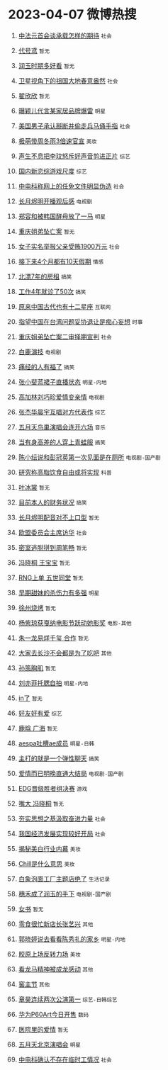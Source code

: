 # 2023-04-07 微博热搜 
1. [中法元首会谈承载怎样的期待](https://m.weibo.cn/search?containerid=100103type%3D1%26t%3D10%26q%3D%23%E4%B8%AD%E6%B3%95%E5%85%83%E9%A6%96%E4%BC%9A%E8%B0%88%E6%89%BF%E8%BD%BD%E6%80%8E%E6%A0%B7%E7%9A%84%E6%9C%9F%E5%BE%85%23&stream_entry_id=51&isnewpage=1&extparam=seat%3D1%26dgr%3D0%26stream_entry_id%3D51%26c_type%3D51%26filter_type%3Drealtimehot%26pos%3D0%26cate%3D10103%26display_time%3D1680819679%26pre_seqid%3D168081967958302766596&luicode=10000011&lfid=106003type%3D25%26t%3D3%26disable_hot%3D1%26filter_type%3Drealtimehot) `社会` 

2. [代号鸢](https://m.weibo.cn/search?containerid=100103type%3D1%26t%3D10%26q%3D%E4%BB%A3%E5%8F%B7%E9%B8%A2&stream_entry_id=31&isnewpage=1&extparam=seat%3D1%26dgr%3D0%26realpos%3D1%26pos%3D0%26band_rank%3D1%26stream_entry_id%3D31%26q%3D%25E4%25BB%25A3%25E5%258F%25B7%25E9%25B8%25A2%26lcate%3D5001%26flag%3D16%26filter_type%3Drealtimehot%26c_type%3D31%26cate%3D5001%26display_time%3D1680819679%26pre_seqid%3D168081967958302766596&luicode=10000011&lfid=106003type%3D25%26t%3D3%26disable_hot%3D1%26filter_type%3Drealtimehot) `暂无` 

3. [润玉时期多好看](https://m.weibo.cn/search?containerid=100103type%3D1%26t%3D10%26q%3D%E6%B6%A6%E7%8E%89%E6%97%B6%E6%9C%9F%E5%A4%9A%E5%A5%BD%E7%9C%8B&stream_entry_id=31&isnewpage=1&extparam=seat%3D1%26dgr%3D0%26realpos%3D2%26pos%3D1%26band_rank%3D2%26stream_entry_id%3D31%26q%3D%25E6%25B6%25A6%25E7%258E%2589%25E6%2597%25B6%25E6%259C%259F%25E5%25A4%259A%25E5%25A5%25BD%25E7%259C%258B%26lcate%3D5001%26flag%3D0%26filter_type%3Drealtimehot%26c_type%3D31%26cate%3D5001%26display_time%3D1680819679%26pre_seqid%3D168081967958302766596&luicode=10000011&lfid=106003type%3D25%26t%3D3%26disable_hot%3D1%26filter_type%3Drealtimehot) `暂无` 

4. [卫星视角下的祖国大地春意盎然](https://m.weibo.cn/search?containerid=100103type%3D1%26t%3D10%26q%3D%23%E5%8D%AB%E6%98%9F%E8%A7%86%E8%A7%92%E4%B8%8B%E7%9A%84%E7%A5%96%E5%9B%BD%E5%A4%A7%E5%9C%B0%E6%98%A5%E6%84%8F%E7%9B%8E%E7%84%B6%23&stream_entry_id=31&isnewpage=1&extparam=seat%3D1%26dgr%3D0%26realpos%3D3%26pos%3D2%26band_rank%3D3%26stream_entry_id%3D31%26q%3D%2523%25E5%258D%25AB%25E6%2598%259F%25E8%25A7%2586%25E8%25A7%2592%25E4%25B8%258B%25E7%259A%2584%25E7%25A5%2596%25E5%259B%25BD%25E5%25A4%25A7%25E5%259C%25B0%25E6%2598%25A5%25E6%2584%258F%25E7%259B%258E%25E7%2584%25B6%2523%26lcate%3D5001%26flag%3D0%26filter_type%3Drealtimehot%26c_type%3D31%26cate%3D5001%26display_time%3D1680819679%26pre_seqid%3D168081967958302766596&luicode=10000011&lfid=106003type%3D25%26t%3D3%26disable_hot%3D1%26filter_type%3Drealtimehot) `社会` 

5. [翟欣欣](https://m.weibo.cn/search?containerid=100103type%3D1%26t%3D10%26q%3D%E7%BF%9F%E6%AC%A3%E6%AC%A3&stream_entry_id=31&isnewpage=1&extparam=seat%3D1%26dgr%3D0%26realpos%3D4%26pos%3D3%26band_rank%3D4%26stream_entry_id%3D31%26q%3D%25E7%25BF%259F%25E6%25AC%25A3%25E6%25AC%25A3%26lcate%3D5001%26flag%3D1%26filter_type%3Drealtimehot%26c_type%3D31%26cate%3D5001%26display_time%3D1680819679%26pre_seqid%3D168081967958302766596&luicode=10000011&lfid=106003type%3D25%26t%3D3%26disable_hot%3D1%26filter_type%3Drealtimehot) `暂无` 

6. [曝颖儿代言某家居品牌爆雷](https://m.weibo.cn/search?containerid=100103type%3D1%26t%3D10%26q%3D%23%E6%9B%9D%E9%A2%96%E5%84%BF%E4%BB%A3%E8%A8%80%E6%9F%90%E5%AE%B6%E5%B1%85%E5%93%81%E7%89%8C%E7%88%86%E9%9B%B7%23&stream_entry_id=31&isnewpage=1&extparam=seat%3D1%26dgr%3D0%26realpos%3D5%26pos%3D4%26band_rank%3D5%26stream_entry_id%3D31%26q%3D%2523%25E6%259B%259D%25E9%25A2%2596%25E5%2584%25BF%25E4%25BB%25A3%25E8%25A8%2580%25E6%259F%2590%25E5%25AE%25B6%25E5%25B1%2585%25E5%2593%2581%25E7%2589%258C%25E7%2588%2586%25E9%259B%25B7%2523%26lcate%3D5001%26flag%3D0%26filter_type%3Drealtimehot%26c_type%3D31%26cate%3D5001%26display_time%3D1680819679%26pre_seqid%3D168081967958302766596&luicode=10000011&lfid=106003type%3D25%26t%3D3%26disable_hot%3D1%26filter_type%3Drealtimehot) `明星` 

7. [美国男子承认掰断并偷走兵马俑手指](https://m.weibo.cn/search?containerid=100103type%3D1%26t%3D10%26q%3D%23%E7%BE%8E%E5%9B%BD%E7%94%B7%E5%AD%90%E6%89%BF%E8%AE%A4%E6%8E%B0%E6%96%AD%E5%B9%B6%E5%81%B7%E8%B5%B0%E5%85%B5%E9%A9%AC%E4%BF%91%E6%89%8B%E6%8C%87%23&stream_entry_id=31&isnewpage=1&extparam=seat%3D1%26dgr%3D0%26realpos%3D6%26pos%3D5%26band_rank%3D6%26stream_entry_id%3D31%26q%3D%2523%25E7%25BE%258E%25E5%259B%25BD%25E7%2594%25B7%25E5%25AD%2590%25E6%2589%25BF%25E8%25AE%25A4%25E6%258E%25B0%25E6%2596%25AD%25E5%25B9%25B6%25E5%2581%25B7%25E8%25B5%25B0%25E5%2585%25B5%25E9%25A9%25AC%25E4%25BF%2591%25E6%2589%258B%25E6%258C%2587%2523%26lcate%3D5001%26flag%3D2%26filter_type%3Drealtimehot%26c_type%3D31%26cate%3D5001%26display_time%3D1680819679%26pre_seqid%3D168081967958302766596&luicode=10000011&lfid=106003type%3D25%26t%3D3%26disable_hot%3D1%26filter_type%3Drealtimehot) `社会` 

8. [极萌带周冬雨3倍速官宣](https://m.weibo.cn/search?containerid=100103type%3D1%26t%3D10%26q%3D%23%E6%9E%81%E8%90%8C%E5%B8%A6%E5%91%A8%E5%86%AC%E9%9B%A83%E5%80%8D%E9%80%9F%E5%AE%98%E5%AE%A3%23&stream_entry_id=31&isnewpage=1&extparam=seat%3D1%26dgr%3D0%26adid%3D185632%26pos%3D6%26band_rank%3D7%26topic_ad%3D1%26stream_entry_id%3D31%26q%3D%2523%25E6%259E%2581%25E8%2590%258C%25E5%25B8%25A6%25E5%2591%25A8%25E5%2586%25AC%25E9%259B%25A83%25E5%2580%258D%25E9%2580%259F%25E5%25AE%2598%25E5%25AE%25A3%2523%26lcate%3D5001%26filter_type%3Drealtimehot%26c_type%3D31%26cate%3D5001%26display_time%3D1680819679%26pre_seqid%3D168081967958302766596&luicode=10000011&lfid=106003type%3D25%26t%3D3%26disable_hot%3D1%26filter_type%3Drealtimehot) `美妆` 

9. [声生不息把李玟怒斥好声音剪进正片](https://m.weibo.cn/search?containerid=100103type%3D1%26t%3D10%26q%3D%23%E5%A3%B0%E7%94%9F%E4%B8%8D%E6%81%AF%E6%8A%8A%E6%9D%8E%E7%8E%9F%E6%80%92%E6%96%A5%E5%A5%BD%E5%A3%B0%E9%9F%B3%E5%89%AA%E8%BF%9B%E6%AD%A3%E7%89%87%23&stream_entry_id=31&isnewpage=1&extparam=seat%3D1%26dgr%3D0%26realpos%3D7%26pos%3D7%26band_rank%3D7%26stream_entry_id%3D31%26q%3D%2523%25E5%25A3%25B0%25E7%2594%259F%25E4%25B8%258D%25E6%2581%25AF%25E6%258A%258A%25E6%259D%258E%25E7%258E%259F%25E6%2580%2592%25E6%2596%25A5%25E5%25A5%25BD%25E5%25A3%25B0%25E9%259F%25B3%25E5%2589%25AA%25E8%25BF%259B%25E6%25AD%25A3%25E7%2589%2587%2523%26lcate%3D5001%26flag%3D0%26filter_type%3Drealtimehot%26c_type%3D31%26cate%3D5001%26display_time%3D1680819679%26pre_seqid%3D168081967958302766596&luicode=10000011&lfid=106003type%3D25%26t%3D3%26disable_hot%3D1%26filter_type%3Drealtimehot) `综艺` 

10. [国内新恋综游戏尺度](https://m.weibo.cn/search?containerid=100103type%3D1%26t%3D10%26q%3D%23%E5%9B%BD%E5%86%85%E6%96%B0%E6%81%8B%E7%BB%BC%E6%B8%B8%E6%88%8F%E5%B0%BA%E5%BA%A6%23&stream_entry_id=31&isnewpage=1&extparam=seat%3D1%26dgr%3D0%26realpos%3D8%26pos%3D8%26band_rank%3D8%26stream_entry_id%3D31%26q%3D%2523%25E5%259B%25BD%25E5%2586%2585%25E6%2596%25B0%25E6%2581%258B%25E7%25BB%25BC%25E6%25B8%25B8%25E6%2588%258F%25E5%25B0%25BA%25E5%25BA%25A6%2523%26lcate%3D5001%26flag%3D0%26filter_type%3Drealtimehot%26c_type%3D31%26cate%3D5001%26display_time%3D1680819679%26pre_seqid%3D168081967958302766596&luicode=10000011&lfid=106003type%3D25%26t%3D3%26disable_hot%3D1%26filter_type%3Drealtimehot) `综艺` 

11. [中电科称网上的任免文件明显伪造](https://m.weibo.cn/search?containerid=100103type%3D1%26t%3D10%26q%3D%23%E4%B8%AD%E7%94%B5%E7%A7%91%E7%A7%B0%E7%BD%91%E4%B8%8A%E7%9A%84%E4%BB%BB%E5%85%8D%E6%96%87%E4%BB%B6%E6%98%8E%E6%98%BE%E4%BC%AA%E9%80%A0%23&stream_entry_id=31&isnewpage=1&extparam=seat%3D1%26dgr%3D0%26realpos%3D9%26pos%3D9%26band_rank%3D9%26stream_entry_id%3D31%26q%3D%2523%25E4%25B8%25AD%25E7%2594%25B5%25E7%25A7%2591%25E7%25A7%25B0%25E7%25BD%2591%25E4%25B8%258A%25E7%259A%2584%25E4%25BB%25BB%25E5%2585%258D%25E6%2596%2587%25E4%25BB%25B6%25E6%2598%258E%25E6%2598%25BE%25E4%25BC%25AA%25E9%2580%25A0%2523%26lcate%3D5001%26flag%3D0%26filter_type%3Drealtimehot%26c_type%3D31%26cate%3D5001%26display_time%3D1680819679%26pre_seqid%3D168081967958302766596&luicode=10000011&lfid=106003type%3D25%26t%3D3%26disable_hot%3D1%26filter_type%3Drealtimehot) `社会` 

12. [长月烬明开播观后感](https://m.weibo.cn/search?containerid=100103type%3D1%26t%3D10%26q%3D%23%E9%95%BF%E6%9C%88%E7%83%AC%E6%98%8E%E5%BC%80%E6%92%AD%E8%A7%82%E5%90%8E%E6%84%9F%23&stream_entry_id=31&isnewpage=1&extparam=seat%3D1%26dgr%3D0%26realpos%3D10%26pos%3D10%26band_rank%3D10%26stream_entry_id%3D31%26q%3D%2523%25E9%2595%25BF%25E6%259C%2588%25E7%2583%25AC%25E6%2598%258E%25E5%25BC%2580%25E6%2592%25AD%25E8%25A7%2582%25E5%2590%258E%25E6%2584%259F%2523%26lcate%3D5001%26flag%3D0%26filter_type%3Drealtimehot%26c_type%3D31%26cate%3D5001%26display_time%3D1680819679%26pre_seqid%3D168081967958302766596&luicode=10000011&lfid=106003type%3D25%26t%3D3%26disable_hot%3D1%26filter_type%3Drealtimehot) `电视剧` 

13. [郑容和被韩国酵母放了一马](https://m.weibo.cn/search?containerid=100103type%3D1%26t%3D10%26q%3D%23%E9%83%91%E5%AE%B9%E5%92%8C%E8%A2%AB%E9%9F%A9%E5%9B%BD%E9%85%B5%E6%AF%8D%E6%94%BE%E4%BA%86%E4%B8%80%E9%A9%AC%23&stream_entry_id=31&isnewpage=1&extparam=seat%3D1%26dgr%3D0%26realpos%3D11%26pos%3D11%26band_rank%3D11%26stream_entry_id%3D31%26q%3D%2523%25E9%2583%2591%25E5%25AE%25B9%25E5%2592%258C%25E8%25A2%25AB%25E9%259F%25A9%25E5%259B%25BD%25E9%2585%25B5%25E6%25AF%258D%25E6%2594%25BE%25E4%25BA%2586%25E4%25B8%2580%25E9%25A9%25AC%2523%26lcate%3D5001%26flag%3D0%26filter_type%3Drealtimehot%26c_type%3D31%26cate%3D5001%26display_time%3D1680819679%26pre_seqid%3D168081967958302766596&luicode=10000011&lfid=106003type%3D25%26t%3D3%26disable_hot%3D1%26filter_type%3Drealtimehot) `明星` 

14. [重庆姐弟坠亡案](https://m.weibo.cn/search?containerid=100103type%3D1%26t%3D10%26q%3D%E9%87%8D%E5%BA%86%E5%A7%90%E5%BC%9F%E5%9D%A0%E4%BA%A1%E6%A1%88&stream_entry_id=31&isnewpage=1&extparam=seat%3D1%26dgr%3D0%26realpos%3D12%26pos%3D12%26band_rank%3D12%26stream_entry_id%3D31%26q%3D%25E9%2587%258D%25E5%25BA%2586%25E5%25A7%2590%25E5%25BC%259F%25E5%259D%25A0%25E4%25BA%25A1%25E6%25A1%2588%26lcate%3D5001%26flag%3D0%26filter_type%3Drealtimehot%26c_type%3D31%26cate%3D5001%26display_time%3D1680819679%26pre_seqid%3D168081967958302766596&luicode=10000011&lfid=106003type%3D25%26t%3D3%26disable_hot%3D1%26filter_type%3Drealtimehot) `暂无` 

15. [女子实名举报父亲受贿1900万元](https://m.weibo.cn/search?containerid=100103type%3D1%26t%3D10%26q%3D%23%E5%A5%B3%E5%AD%90%E5%AE%9E%E5%90%8D%E4%B8%BE%E6%8A%A5%E7%88%B6%E4%BA%B2%E5%8F%97%E8%B4%BF1900%E4%B8%87%E5%85%83%23&stream_entry_id=31&isnewpage=1&extparam=seat%3D1%26dgr%3D0%26realpos%3D13%26pos%3D13%26band_rank%3D13%26stream_entry_id%3D31%26q%3D%2523%25E5%25A5%25B3%25E5%25AD%2590%25E5%25AE%259E%25E5%2590%258D%25E4%25B8%25BE%25E6%258A%25A5%25E7%2588%25B6%25E4%25BA%25B2%25E5%258F%2597%25E8%25B4%25BF1900%25E4%25B8%2587%25E5%2585%2583%2523%26lcate%3D5001%26flag%3D2%26filter_type%3Drealtimehot%26c_type%3D31%26cate%3D5001%26display_time%3D1680819679%26pre_seqid%3D168081967958302766596&luicode=10000011&lfid=106003type%3D25%26t%3D3%26disable_hot%3D1%26filter_type%3Drealtimehot) `社会` 

16. [接下来4个月都有10天假期](https://m.weibo.cn/search?containerid=100103type%3D1%26t%3D10%26q%3D%23%E6%8E%A5%E4%B8%8B%E6%9D%A54%E4%B8%AA%E6%9C%88%E9%83%BD%E6%9C%8910%E5%A4%A9%E5%81%87%E6%9C%9F%23&stream_entry_id=31&isnewpage=1&extparam=seat%3D1%26dgr%3D0%26realpos%3D14%26pos%3D14%26band_rank%3D14%26stream_entry_id%3D31%26q%3D%2523%25E6%258E%25A5%25E4%25B8%258B%25E6%259D%25A54%25E4%25B8%25AA%25E6%259C%2588%25E9%2583%25BD%25E6%259C%258910%25E5%25A4%25A9%25E5%2581%2587%25E6%259C%259F%2523%26lcate%3D5001%26flag%3D0%26filter_type%3Drealtimehot%26c_type%3D31%26cate%3D5001%26display_time%3D1680819679%26pre_seqid%3D168081967958302766596&luicode=10000011&lfid=106003type%3D25%26t%3D3%26disable_hot%3D1%26filter_type%3Drealtimehot) `情感` 

17. [北漂7年的房租](https://m.weibo.cn/search?containerid=100103type%3D1%26t%3D10%26q%3D%23%E5%8C%97%E6%BC%827%E5%B9%B4%E7%9A%84%E6%88%BF%E7%A7%9F%23&stream_entry_id=31&isnewpage=1&extparam=seat%3D1%26dgr%3D0%26realpos%3D15%26pos%3D15%26band_rank%3D15%26stream_entry_id%3D31%26q%3D%2523%25E5%258C%2597%25E6%25BC%25827%25E5%25B9%25B4%25E7%259A%2584%25E6%2588%25BF%25E7%25A7%259F%2523%26lcate%3D5001%26flag%3D0%26filter_type%3Drealtimehot%26c_type%3D31%26cate%3D5001%26display_time%3D1680819679%26pre_seqid%3D168081967958302766596&luicode=10000011&lfid=106003type%3D25%26t%3D3%26disable_hot%3D1%26filter_type%3Drealtimehot) `搞笑` 

18. [工作4年就诊了50次](https://m.weibo.cn/search?containerid=100103type%3D1%26t%3D10%26q%3D%23%E5%B7%A5%E4%BD%9C4%E5%B9%B4%E5%B0%B1%E8%AF%8A%E4%BA%8650%E6%AC%A1%23&stream_entry_id=31&isnewpage=1&extparam=seat%3D1%26dgr%3D0%26realpos%3D16%26pos%3D16%26band_rank%3D16%26stream_entry_id%3D31%26q%3D%2523%25E5%25B7%25A5%25E4%25BD%259C4%25E5%25B9%25B4%25E5%25B0%25B1%25E8%25AF%258A%25E4%25BA%258650%25E6%25AC%25A1%2523%26lcate%3D5001%26flag%3D0%26filter_type%3Drealtimehot%26c_type%3D31%26cate%3D5001%26display_time%3D1680819679%26pre_seqid%3D168081967958302766596&luicode=10000011&lfid=106003type%3D25%26t%3D3%26disable_hot%3D1%26filter_type%3Drealtimehot) `搞笑` 

19. [原来中国古代也有十二星座](https://m.weibo.cn/search?containerid=100103type%3D1%26t%3D10%26q%3D%23%E5%8E%9F%E6%9D%A5%E4%B8%AD%E5%9B%BD%E5%8F%A4%E4%BB%A3%E4%B9%9F%E6%9C%89%E5%8D%81%E4%BA%8C%E6%98%9F%E5%BA%A7%23&stream_entry_id=31&isnewpage=1&extparam=seat%3D1%26dgr%3D0%26realpos%3D17%26pos%3D17%26band_rank%3D17%26stream_entry_id%3D31%26q%3D%2523%25E5%258E%259F%25E6%259D%25A5%25E4%25B8%25AD%25E5%259B%25BD%25E5%258F%25A4%25E4%25BB%25A3%25E4%25B9%259F%25E6%259C%2589%25E5%258D%2581%25E4%25BA%258C%25E6%2598%259F%25E5%25BA%25A7%2523%26lcate%3D5001%26flag%3D0%26filter_type%3Drealtimehot%26c_type%3D31%26cate%3D5001%26display_time%3D1680819679%26pre_seqid%3D168081967958302766596&luicode=10000011&lfid=106003type%3D25%26t%3D3%26disable_hot%3D1%26filter_type%3Drealtimehot) `互联网` 

20. [指望中国在台湾问题妥协退让是痴心妄想](https://m.weibo.cn/search?containerid=100103type%3D1%26t%3D10%26q%3D%23%E6%8C%87%E6%9C%9B%E4%B8%AD%E5%9B%BD%E5%9C%A8%E5%8F%B0%E6%B9%BE%E9%97%AE%E9%A2%98%E5%A6%A5%E5%8D%8F%E9%80%80%E8%AE%A9%E6%98%AF%E7%97%B4%E5%BF%83%E5%A6%84%E6%83%B3%23&stream_entry_id=31&isnewpage=1&extparam=seat%3D1%26dgr%3D0%26realpos%3D18%26pos%3D18%26band_rank%3D18%26stream_entry_id%3D31%26q%3D%2523%25E6%258C%2587%25E6%259C%259B%25E4%25B8%25AD%25E5%259B%25BD%25E5%259C%25A8%25E5%258F%25B0%25E6%25B9%25BE%25E9%2597%25AE%25E9%25A2%2598%25E5%25A6%25A5%25E5%258D%258F%25E9%2580%2580%25E8%25AE%25A9%25E6%2598%25AF%25E7%2597%25B4%25E5%25BF%2583%25E5%25A6%2584%25E6%2583%25B3%2523%26lcate%3D5001%26flag%3D0%26filter_type%3Drealtimehot%26c_type%3D31%26cate%3D5001%26display_time%3D1680819679%26pre_seqid%3D168081967958302766596&luicode=10000011&lfid=106003type%3D25%26t%3D3%26disable_hot%3D1%26filter_type%3Drealtimehot) `时事` 

21. [重庆姐弟坠亡案二审择期宣判](https://m.weibo.cn/search?containerid=100103type%3D1%26t%3D10%26q%3D%23%E9%87%8D%E5%BA%86%E5%A7%90%E5%BC%9F%E5%9D%A0%E4%BA%A1%E6%A1%88%E4%BA%8C%E5%AE%A1%E6%8B%A9%E6%9C%9F%E5%AE%A3%E5%88%A4%23&stream_entry_id=31&isnewpage=1&extparam=seat%3D1%26dgr%3D0%26realpos%3D19%26pos%3D19%26band_rank%3D19%26stream_entry_id%3D31%26q%3D%2523%25E9%2587%258D%25E5%25BA%2586%25E5%25A7%2590%25E5%25BC%259F%25E5%259D%25A0%25E4%25BA%25A1%25E6%25A1%2588%25E4%25BA%258C%25E5%25AE%25A1%25E6%258B%25A9%25E6%259C%259F%25E5%25AE%25A3%25E5%2588%25A4%2523%26lcate%3D5001%26flag%3D0%26filter_type%3Drealtimehot%26c_type%3D31%26cate%3D5001%26display_time%3D1680819679%26pre_seqid%3D168081967958302766596&luicode=10000011&lfid=106003type%3D25%26t%3D3%26disable_hot%3D1%26filter_type%3Drealtimehot) `社会` 

22. [白鹿演技](https://m.weibo.cn/search?containerid=100103type%3D1%26t%3D10%26q%3D%23%E7%99%BD%E9%B9%BF%E6%BC%94%E6%8A%80%23&stream_entry_id=31&isnewpage=1&extparam=seat%3D1%26dgr%3D0%26realpos%3D20%26pos%3D20%26band_rank%3D20%26stream_entry_id%3D31%26q%3D%2523%25E7%2599%25BD%25E9%25B9%25BF%25E6%25BC%2594%25E6%258A%2580%2523%26lcate%3D5001%26flag%3D0%26filter_type%3Drealtimehot%26c_type%3D31%26cate%3D5001%26display_time%3D1680819679%26pre_seqid%3D168081967958302766596&luicode=10000011&lfid=106003type%3D25%26t%3D3%26disable_hot%3D1%26filter_type%3Drealtimehot) `电视剧` 

23. [痛经的人有福了](https://m.weibo.cn/search?containerid=100103type%3D1%26t%3D10%26q%3D%23%E7%97%9B%E7%BB%8F%E7%9A%84%E4%BA%BA%E6%9C%89%E7%A6%8F%E4%BA%86%23&stream_entry_id=31&isnewpage=1&extparam=seat%3D1%26dgr%3D0%26realpos%3D21%26pos%3D21%26band_rank%3D21%26stream_entry_id%3D31%26q%3D%2523%25E7%2597%259B%25E7%25BB%258F%25E7%259A%2584%25E4%25BA%25BA%25E6%259C%2589%25E7%25A6%258F%25E4%25BA%2586%2523%26lcate%3D5001%26flag%3D0%26filter_type%3Drealtimehot%26c_type%3D31%26cate%3D5001%26display_time%3D1680819679%26pre_seqid%3D168081967958302766596&luicode=10000011&lfid=106003type%3D25%26t%3D3%26disable_hot%3D1%26filter_type%3Drealtimehot) `搞笑` 

24. [张小斐蓝裙子直播状态](https://m.weibo.cn/search?containerid=100103type%3D1%26t%3D10%26q%3D%23%E5%BC%A0%E5%B0%8F%E6%96%90%E8%93%9D%E8%A3%99%E5%AD%90%E7%9B%B4%E6%92%AD%E7%8A%B6%E6%80%81%23&stream_entry_id=31&isnewpage=1&extparam=seat%3D1%26dgr%3D0%26realpos%3D22%26pos%3D22%26band_rank%3D22%26stream_entry_id%3D31%26q%3D%2523%25E5%25BC%25A0%25E5%25B0%258F%25E6%2596%2590%25E8%2593%259D%25E8%25A3%2599%25E5%25AD%2590%25E7%259B%25B4%25E6%2592%25AD%25E7%258A%25B6%25E6%2580%2581%2523%26lcate%3D5001%26flag%3D0%26filter_type%3Drealtimehot%26c_type%3D31%26cate%3D5001%26display_time%3D1680819679%26pre_seqid%3D168081967958302766596&luicode=10000011&lfid=106003type%3D25%26t%3D3%26disable_hot%3D1%26filter_type%3Drealtimehot) `明星-内地` 

25. [高加林刘巧珍爱情变亲情](https://m.weibo.cn/search?containerid=100103type%3D1%26t%3D10%26q%3D%23%E9%AB%98%E5%8A%A0%E6%9E%97%E5%88%98%E5%B7%A7%E7%8F%8D%E7%88%B1%E6%83%85%E5%8F%98%E4%BA%B2%E6%83%85%23&stream_entry_id=31&isnewpage=1&extparam=seat%3D1%26dgr%3D0%26realpos%3D23%26pos%3D23%26band_rank%3D23%26stream_entry_id%3D31%26q%3D%2523%25E9%25AB%2598%25E5%258A%25A0%25E6%259E%2597%25E5%2588%2598%25E5%25B7%25A7%25E7%258F%258D%25E7%2588%25B1%25E6%2583%2585%25E5%258F%2598%25E4%25BA%25B2%25E6%2583%2585%2523%26lcate%3D5001%26flag%3D0%26filter_type%3Drealtimehot%26c_type%3D31%26cate%3D5001%26display_time%3D1680819679%26pre_seqid%3D168081967958302766596&luicode=10000011&lfid=106003type%3D25%26t%3D3%26disable_hot%3D1%26filter_type%3Drealtimehot) `电视剧` 

26. [张杰华晨宇互唱对方代表作](https://m.weibo.cn/search?containerid=100103type%3D1%26t%3D10%26q%3D%23%E5%BC%A0%E6%9D%B0%E5%8D%8E%E6%99%A8%E5%AE%87%E4%BA%92%E5%94%B1%E5%AF%B9%E6%96%B9%E4%BB%A3%E8%A1%A8%E4%BD%9C%23&stream_entry_id=31&isnewpage=1&extparam=seat%3D1%26dgr%3D0%26realpos%3D24%26pos%3D24%26band_rank%3D24%26stream_entry_id%3D31%26q%3D%2523%25E5%25BC%25A0%25E6%259D%25B0%25E5%258D%258E%25E6%2599%25A8%25E5%25AE%2587%25E4%25BA%2592%25E5%2594%25B1%25E5%25AF%25B9%25E6%2596%25B9%25E4%25BB%25A3%25E8%25A1%25A8%25E4%25BD%259C%2523%26lcate%3D5001%26flag%3D0%26filter_type%3Drealtimehot%26c_type%3D31%26cate%3D5001%26display_time%3D1680819679%26pre_seqid%3D168081967958302766596&luicode=10000011&lfid=106003type%3D25%26t%3D3%26disable_hot%3D1%26filter_type%3Drealtimehot) `综艺` 

27. [五月天鸟巢演唱会连开六场](https://m.weibo.cn/search?containerid=100103type%3D1%26t%3D10%26q%3D%23%E4%BA%94%E6%9C%88%E5%A4%A9%E9%B8%9F%E5%B7%A2%E6%BC%94%E5%94%B1%E4%BC%9A%E8%BF%9E%E5%BC%80%E5%85%AD%E5%9C%BA%23&stream_entry_id=31&isnewpage=1&extparam=seat%3D1%26dgr%3D0%26realpos%3D25%26pos%3D25%26band_rank%3D25%26stream_entry_id%3D31%26q%3D%2523%25E4%25BA%2594%25E6%259C%2588%25E5%25A4%25A9%25E9%25B8%259F%25E5%25B7%25A2%25E6%25BC%2594%25E5%2594%25B1%25E4%25BC%259A%25E8%25BF%259E%25E5%25BC%2580%25E5%2585%25AD%25E5%259C%25BA%2523%26lcate%3D5001%26flag%3D0%26filter_type%3Drealtimehot%26c_type%3D31%26cate%3D5001%26display_time%3D1680819679%26pre_seqid%3D168081967958302766596&luicode=10000011&lfid=106003type%3D25%26t%3D3%26disable_hot%3D1%26filter_type%3Drealtimehot) `音乐` 

28. [当有身高差的人穿上青蛙服](https://m.weibo.cn/search?containerid=100103type%3D1%26t%3D10%26q%3D%23%E5%BD%93%E6%9C%89%E8%BA%AB%E9%AB%98%E5%B7%AE%E7%9A%84%E4%BA%BA%E7%A9%BF%E4%B8%8A%E9%9D%92%E8%9B%99%E6%9C%8D%23&stream_entry_id=31&isnewpage=1&extparam=seat%3D1%26dgr%3D0%26realpos%3D26%26pos%3D26%26band_rank%3D26%26stream_entry_id%3D31%26q%3D%2523%25E5%25BD%2593%25E6%259C%2589%25E8%25BA%25AB%25E9%25AB%2598%25E5%25B7%25AE%25E7%259A%2584%25E4%25BA%25BA%25E7%25A9%25BF%25E4%25B8%258A%25E9%259D%2592%25E8%259B%2599%25E6%259C%258D%2523%26lcate%3D5001%26flag%3D0%26filter_type%3Drealtimehot%26c_type%3D31%26cate%3D5001%26display_time%3D1680819679%26pre_seqid%3D168081967958302766596&luicode=10000011&lfid=106003type%3D25%26t%3D3%26disable_hot%3D1%26filter_type%3Drealtimehot) `搞笑` 

29. [陈小纭说和彭冠英第一次见面是在厕所](https://m.weibo.cn/search?containerid=100103type%3D1%26t%3D10%26q%3D%23%E9%99%88%E5%B0%8F%E7%BA%AD%E8%AF%B4%E5%92%8C%E5%BD%AD%E5%86%A0%E8%8B%B1%E7%AC%AC%E4%B8%80%E6%AC%A1%E8%A7%81%E9%9D%A2%E6%98%AF%E5%9C%A8%E5%8E%95%E6%89%80%23&stream_entry_id=31&isnewpage=1&extparam=seat%3D1%26dgr%3D0%26realpos%3D27%26pos%3D27%26band_rank%3D27%26stream_entry_id%3D31%26q%3D%2523%25E9%2599%2588%25E5%25B0%258F%25E7%25BA%25AD%25E8%25AF%25B4%25E5%2592%258C%25E5%25BD%25AD%25E5%2586%25A0%25E8%258B%25B1%25E7%25AC%25AC%25E4%25B8%2580%25E6%25AC%25A1%25E8%25A7%2581%25E9%259D%25A2%25E6%2598%25AF%25E5%259C%25A8%25E5%258E%2595%25E6%2589%2580%2523%26lcate%3D5001%26flag%3D0%26filter_type%3Drealtimehot%26c_type%3D31%26cate%3D5001%26display_time%3D1680819679%26pre_seqid%3D168081967958302766596&luicode=10000011&lfid=106003type%3D25%26t%3D3%26disable_hot%3D1%26filter_type%3Drealtimehot) `电视剧-国产剧` 

30. [研究称高脂饮食自由或将实现](https://m.weibo.cn/search?containerid=100103type%3D1%26t%3D10%26q%3D%23%E7%A0%94%E7%A9%B6%E7%A7%B0%E9%AB%98%E8%84%82%E9%A5%AE%E9%A3%9F%E8%87%AA%E7%94%B1%E6%88%96%E5%B0%86%E5%AE%9E%E7%8E%B0%23&stream_entry_id=31&isnewpage=1&extparam=seat%3D1%26dgr%3D0%26realpos%3D28%26pos%3D28%26band_rank%3D28%26stream_entry_id%3D31%26q%3D%2523%25E7%25A0%2594%25E7%25A9%25B6%25E7%25A7%25B0%25E9%25AB%2598%25E8%2584%2582%25E9%25A5%25AE%25E9%25A3%259F%25E8%2587%25AA%25E7%2594%25B1%25E6%2588%2596%25E5%25B0%2586%25E5%25AE%259E%25E7%258E%25B0%2523%26lcate%3D5001%26flag%3D0%26filter_type%3Drealtimehot%26c_type%3D31%26cate%3D5001%26display_time%3D1680819679%26pre_seqid%3D168081967958302766596&luicode=10000011&lfid=106003type%3D25%26t%3D3%26disable_hot%3D1%26filter_type%3Drealtimehot) `科普` 

31. [叶冰裳](https://m.weibo.cn/search?containerid=100103type%3D1%26t%3D10%26q%3D%E5%8F%B6%E5%86%B0%E8%A3%B3&stream_entry_id=31&isnewpage=1&extparam=seat%3D1%26dgr%3D0%26realpos%3D29%26pos%3D29%26band_rank%3D29%26stream_entry_id%3D31%26q%3D%25E5%258F%25B6%25E5%2586%25B0%25E8%25A3%25B3%26lcate%3D5001%26flag%3D0%26filter_type%3Drealtimehot%26c_type%3D31%26cate%3D5001%26display_time%3D1680819679%26pre_seqid%3D168081967958302766596&luicode=10000011&lfid=106003type%3D25%26t%3D3%26disable_hot%3D1%26filter_type%3Drealtimehot) `暂无` 

32. [目前本人的财务状况](https://m.weibo.cn/search?containerid=100103type%3D1%26t%3D10%26q%3D%23%E7%9B%AE%E5%89%8D%E6%9C%AC%E4%BA%BA%E7%9A%84%E8%B4%A2%E5%8A%A1%E7%8A%B6%E5%86%B5%23&stream_entry_id=31&isnewpage=1&extparam=seat%3D1%26dgr%3D0%26realpos%3D30%26pos%3D30%26band_rank%3D30%26stream_entry_id%3D31%26q%3D%2523%25E7%259B%25AE%25E5%2589%258D%25E6%259C%25AC%25E4%25BA%25BA%25E7%259A%2584%25E8%25B4%25A2%25E5%258A%25A1%25E7%258A%25B6%25E5%2586%25B5%2523%26lcate%3D5001%26flag%3D0%26filter_type%3Drealtimehot%26c_type%3D31%26cate%3D5001%26display_time%3D1680819679%26pre_seqid%3D168081967958302766596&luicode=10000011&lfid=106003type%3D25%26t%3D3%26disable_hot%3D1%26filter_type%3Drealtimehot) `搞笑` 

33. [长月烬明配音对不上口型](https://m.weibo.cn/search?containerid=100103type%3D1%26t%3D10%26q%3D%E9%95%BF%E6%9C%88%E7%83%AC%E6%98%8E%E9%85%8D%E9%9F%B3%E5%AF%B9%E4%B8%8D%E4%B8%8A%E5%8F%A3%E5%9E%8B&stream_entry_id=31&isnewpage=1&extparam=seat%3D1%26dgr%3D0%26realpos%3D31%26pos%3D31%26band_rank%3D31%26stream_entry_id%3D31%26q%3D%25E9%2595%25BF%25E6%259C%2588%25E7%2583%25AC%25E6%2598%258E%25E9%2585%258D%25E9%259F%25B3%25E5%25AF%25B9%25E4%25B8%258D%25E4%25B8%258A%25E5%258F%25A3%25E5%259E%258B%26lcate%3D5001%26flag%3D0%26filter_type%3Drealtimehot%26c_type%3D31%26cate%3D5001%26display_time%3D1680819679%26pre_seqid%3D168081967958302766596&luicode=10000011&lfid=106003type%3D25%26t%3D3%26disable_hot%3D1%26filter_type%3Drealtimehot) `暂无` 

34. [欧盟委员会主席访华](https://m.weibo.cn/search?containerid=100103type%3D1%26t%3D10%26q%3D%23%E6%AC%A7%E7%9B%9F%E5%A7%94%E5%91%98%E4%BC%9A%E4%B8%BB%E5%B8%AD%E8%AE%BF%E5%8D%8E%23&stream_entry_id=31&isnewpage=1&extparam=seat%3D1%26dgr%3D0%26realpos%3D32%26pos%3D32%26band_rank%3D32%26stream_entry_id%3D31%26q%3D%2523%25E6%25AC%25A7%25E7%259B%259F%25E5%25A7%2594%25E5%2591%2598%25E4%25BC%259A%25E4%25B8%25BB%25E5%25B8%25AD%25E8%25AE%25BF%25E5%258D%258E%2523%26lcate%3D5001%26flag%3D0%26filter_type%3Drealtimehot%26c_type%3D31%26cate%3D5001%26display_time%3D1680819679%26pre_seqid%3D168081967958302766596&luicode=10000011&lfid=106003type%3D25%26t%3D3%26disable_hot%3D1%26filter_type%3Drealtimehot) `社会` 

35. [密室逃脱拼到周笔畅](https://m.weibo.cn/search?containerid=100103type%3D1%26t%3D10%26q%3D%E5%AF%86%E5%AE%A4%E9%80%83%E8%84%B1%E6%8B%BC%E5%88%B0%E5%91%A8%E7%AC%94%E7%95%85&stream_entry_id=31&isnewpage=1&extparam=seat%3D1%26dgr%3D0%26realpos%3D33%26pos%3D33%26band_rank%3D33%26stream_entry_id%3D31%26q%3D%25E5%25AF%2586%25E5%25AE%25A4%25E9%2580%2583%25E8%2584%25B1%25E6%258B%25BC%25E5%2588%25B0%25E5%2591%25A8%25E7%25AC%2594%25E7%2595%2585%26lcate%3D5001%26flag%3D0%26filter_type%3Drealtimehot%26c_type%3D31%26cate%3D5001%26display_time%3D1680819679%26pre_seqid%3D168081967958302766596&luicode=10000011&lfid=106003type%3D25%26t%3D3%26disable_hot%3D1%26filter_type%3Drealtimehot) `暂无` 

36. [冯晓桐 王宝宝](https://m.weibo.cn/search?containerid=100103type%3D1%26t%3D10%26q%3D%E5%86%AF%E6%99%93%E6%A1%90+%E7%8E%8B%E5%AE%9D%E5%AE%9D&stream_entry_id=31&isnewpage=1&extparam=seat%3D1%26dgr%3D0%26realpos%3D34%26pos%3D34%26band_rank%3D34%26stream_entry_id%3D31%26q%3D%25E5%2586%25AF%25E6%2599%2593%25E6%25A1%2590%2520%25E7%258E%258B%25E5%25AE%259D%25E5%25AE%259D%26lcate%3D5001%26flag%3D0%26filter_type%3Drealtimehot%26c_type%3D31%26cate%3D5001%26display_time%3D1680819679%26pre_seqid%3D168081967958302766596&luicode=10000011&lfid=106003type%3D25%26t%3D3%26disable_hot%3D1%26filter_type%3Drealtimehot) `暂无` 

37. [RNG上单 五世同堂](https://m.weibo.cn/search?containerid=100103type%3D1%26t%3D10%26q%3DRNG%E4%B8%8A%E5%8D%95+%E4%BA%94%E4%B8%96%E5%90%8C%E5%A0%82&stream_entry_id=31&isnewpage=1&extparam=seat%3D1%26dgr%3D0%26realpos%3D35%26pos%3D35%26band_rank%3D35%26stream_entry_id%3D31%26q%3DRNG%25E4%25B8%258A%25E5%258D%2595%2520%25E4%25BA%2594%25E4%25B8%2596%25E5%2590%258C%25E5%25A0%2582%26lcate%3D5001%26flag%3D0%26filter_type%3Drealtimehot%26c_type%3D31%26cate%3D5001%26display_time%3D1680819679%26pre_seqid%3D168081967958302766596&luicode=10000011&lfid=106003type%3D25%26t%3D3%26disable_hot%3D1%26filter_type%3Drealtimehot) `暂无` 

38. [早期甜妹的杀伤力有多强](https://m.weibo.cn/search?containerid=100103type%3D1%26t%3D10%26q%3D%23%E6%97%A9%E6%9C%9F%E7%94%9C%E5%A6%B9%E7%9A%84%E6%9D%80%E4%BC%A4%E5%8A%9B%E6%9C%89%E5%A4%9A%E5%BC%BA%23&stream_entry_id=31&isnewpage=1&extparam=seat%3D1%26dgr%3D0%26realpos%3D36%26pos%3D36%26band_rank%3D36%26stream_entry_id%3D31%26q%3D%2523%25E6%2597%25A9%25E6%259C%259F%25E7%2594%259C%25E5%25A6%25B9%25E7%259A%2584%25E6%259D%2580%25E4%25BC%25A4%25E5%258A%259B%25E6%259C%2589%25E5%25A4%259A%25E5%25BC%25BA%2523%26lcate%3D5001%26flag%3D0%26filter_type%3Drealtimehot%26c_type%3D31%26cate%3D5001%26display_time%3D1680819679%26pre_seqid%3D168081967958302766596&luicode=10000011&lfid=106003type%3D25%26t%3D3%26disable_hot%3D1%26filter_type%3Drealtimehot) `明星` 

39. [徐州烧烤](https://m.weibo.cn/search?containerid=100103type%3D1%26t%3D10%26q%3D%E5%BE%90%E5%B7%9E%E7%83%A7%E7%83%A4&stream_entry_id=31&isnewpage=1&extparam=seat%3D1%26dgr%3D0%26realpos%3D37%26pos%3D37%26band_rank%3D37%26stream_entry_id%3D31%26q%3D%25E5%25BE%2590%25E5%25B7%259E%25E7%2583%25A7%25E7%2583%25A4%26lcate%3D5001%26flag%3D0%26filter_type%3Drealtimehot%26c_type%3D31%26cate%3D5001%26display_time%3D1680819679%26pre_seqid%3D168081967958302766596&luicode=10000011&lfid=106003type%3D25%26t%3D3%26disable_hot%3D1%26filter_type%3Drealtimehot) `暂无` 

40. [杨紫琼获戛纳电影节跃动她影奖](https://m.weibo.cn/search?containerid=100103type%3D1%26t%3D10%26q%3D%23%E6%9D%A8%E7%B4%AB%E7%90%BC%E8%8E%B7%E6%88%9B%E7%BA%B3%E7%94%B5%E5%BD%B1%E8%8A%82%E8%B7%83%E5%8A%A8%E5%A5%B9%E5%BD%B1%E5%A5%96%23&stream_entry_id=31&isnewpage=1&extparam=seat%3D1%26dgr%3D0%26realpos%3D38%26pos%3D38%26band_rank%3D38%26stream_entry_id%3D31%26q%3D%2523%25E6%259D%25A8%25E7%25B4%25AB%25E7%2590%25BC%25E8%258E%25B7%25E6%2588%259B%25E7%25BA%25B3%25E7%2594%25B5%25E5%25BD%25B1%25E8%258A%2582%25E8%25B7%2583%25E5%258A%25A8%25E5%25A5%25B9%25E5%25BD%25B1%25E5%25A5%2596%2523%26lcate%3D5001%26flag%3D0%26filter_type%3Drealtimehot%26c_type%3D31%26cate%3D5001%26display_time%3D1680819679%26pre_seqid%3D168081967958302766596&luicode=10000011&lfid=106003type%3D25%26t%3D3%26disable_hot%3D1%26filter_type%3Drealtimehot) `电影-其他` 

41. [朱一龙易烊千玺 合作](https://m.weibo.cn/search?containerid=100103type%3D1%26t%3D10%26q%3D%E6%9C%B1%E4%B8%80%E9%BE%99%E6%98%93%E7%83%8A%E5%8D%83%E7%8E%BA+%E5%90%88%E4%BD%9C&stream_entry_id=31&isnewpage=1&extparam=seat%3D1%26dgr%3D0%26realpos%3D39%26pos%3D39%26band_rank%3D39%26stream_entry_id%3D31%26q%3D%25E6%259C%25B1%25E4%25B8%2580%25E9%25BE%2599%25E6%2598%2593%25E7%2583%258A%25E5%258D%2583%25E7%258E%25BA%2520%25E5%2590%2588%25E4%25BD%259C%26lcate%3D5001%26flag%3D0%26filter_type%3Drealtimehot%26c_type%3D31%26cate%3D5001%26display_time%3D1680819679%26pre_seqid%3D168081967958302766596&luicode=10000011&lfid=106003type%3D25%26t%3D3%26disable_hot%3D1%26filter_type%3Drealtimehot) `暂无` 

42. [大家去长沙不会都是为了吃吧](https://m.weibo.cn/search?containerid=100103type%3D1%26t%3D10%26q%3D%23%E5%A4%A7%E5%AE%B6%E5%8E%BB%E9%95%BF%E6%B2%99%E4%B8%8D%E4%BC%9A%E9%83%BD%E6%98%AF%E4%B8%BA%E4%BA%86%E5%90%83%E5%90%A7%23&stream_entry_id=31&isnewpage=1&extparam=seat%3D1%26dgr%3D0%26realpos%3D40%26pos%3D40%26band_rank%3D40%26stream_entry_id%3D31%26q%3D%2523%25E5%25A4%25A7%25E5%25AE%25B6%25E5%258E%25BB%25E9%2595%25BF%25E6%25B2%2599%25E4%25B8%258D%25E4%25BC%259A%25E9%2583%25BD%25E6%2598%25AF%25E4%25B8%25BA%25E4%25BA%2586%25E5%2590%2583%25E5%2590%25A7%2523%26lcate%3D5001%26flag%3D0%26filter_type%3Drealtimehot%26c_type%3D31%26cate%3D5001%26display_time%3D1680819679%26pre_seqid%3D168081967958302766596&luicode=10000011&lfid=106003type%3D25%26t%3D3%26disable_hot%3D1%26filter_type%3Drealtimehot) `其他` 

43. [孙策胸肌](https://m.weibo.cn/search?containerid=100103type%3D1%26t%3D10%26q%3D%E5%AD%99%E7%AD%96%E8%83%B8%E8%82%8C&stream_entry_id=31&isnewpage=1&extparam=seat%3D1%26dgr%3D0%26realpos%3D41%26pos%3D41%26band_rank%3D41%26stream_entry_id%3D31%26q%3D%25E5%25AD%2599%25E7%25AD%2596%25E8%2583%25B8%25E8%2582%258C%26lcate%3D5001%26flag%3D0%26filter_type%3Drealtimehot%26c_type%3D31%26cate%3D5001%26display_time%3D1680819679%26pre_seqid%3D168081967958302766596&luicode=10000011&lfid=106003type%3D25%26t%3D3%26disable_hot%3D1%26filter_type%3Drealtimehot) `暂无` 

44. [刘亦菲托腮自拍](https://m.weibo.cn/search?containerid=100103type%3D1%26t%3D10%26q%3D%23%E5%88%98%E4%BA%A6%E8%8F%B2%E6%89%98%E8%85%AE%E8%87%AA%E6%8B%8D%23&stream_entry_id=31&isnewpage=1&extparam=seat%3D1%26dgr%3D0%26realpos%3D42%26pos%3D42%26band_rank%3D42%26stream_entry_id%3D31%26q%3D%2523%25E5%2588%2598%25E4%25BA%25A6%25E8%258F%25B2%25E6%2589%2598%25E8%2585%25AE%25E8%2587%25AA%25E6%258B%258D%2523%26lcate%3D5001%26flag%3D0%26filter_type%3Drealtimehot%26c_type%3D31%26cate%3D5001%26display_time%3D1680819679%26pre_seqid%3D168081967958302766596&luicode=10000011&lfid=106003type%3D25%26t%3D3%26disable_hot%3D1%26filter_type%3Drealtimehot) `明星-内地` 

45. [in了](https://m.weibo.cn/search?containerid=100103type%3D1%26t%3D10%26q%3Din%E4%BA%86&stream_entry_id=31&isnewpage=1&extparam=seat%3D1%26dgr%3D0%26realpos%3D43%26pos%3D43%26band_rank%3D43%26stream_entry_id%3D31%26q%3Din%25E4%25BA%2586%26lcate%3D5001%26flag%3D0%26filter_type%3Drealtimehot%26c_type%3D31%26cate%3D5001%26display_time%3D1680819679%26pre_seqid%3D168081967958302766596&luicode=10000011&lfid=106003type%3D25%26t%3D3%26disable_hot%3D1%26filter_type%3Drealtimehot) `暂无` 

46. [好友好有爱](https://m.weibo.cn/search?containerid=100103type%3D1%26t%3D10%26q%3D%E5%A5%BD%E5%8F%8B%E5%A5%BD%E6%9C%89%E7%88%B1&stream_entry_id=31&isnewpage=1&extparam=seat%3D1%26dgr%3D0%26realpos%3D44%26pos%3D44%26band_rank%3D44%26stream_entry_id%3D31%26q%3D%25E5%25A5%25BD%25E5%258F%258B%25E5%25A5%25BD%25E6%259C%2589%25E7%2588%25B1%26lcate%3D5001%26flag%3D0%26filter_type%3Drealtimehot%26c_type%3D31%26cate%3D5001%26display_time%3D1680819679%26pre_seqid%3D168081967958302766596&luicode=10000011&lfid=106003type%3D25%26t%3D3%26disable_hot%3D1%26filter_type%3Drealtimehot) `综艺` 

47. [鹿晗 广海](https://m.weibo.cn/search?containerid=100103type%3D1%26t%3D10%26q%3D%E9%B9%BF%E6%99%97+%E5%B9%BF%E6%B5%B7&stream_entry_id=31&isnewpage=1&extparam=seat%3D1%26dgr%3D0%26realpos%3D45%26pos%3D45%26band_rank%3D45%26stream_entry_id%3D31%26q%3D%25E9%25B9%25BF%25E6%2599%2597%2520%25E5%25B9%25BF%25E6%25B5%25B7%26lcate%3D5001%26flag%3D0%26filter_type%3Drealtimehot%26c_type%3D31%26cate%3D5001%26display_time%3D1680819679%26pre_seqid%3D168081967958302766596&luicode=10000011&lfid=106003type%3D25%26t%3D3%26disable_hot%3D1%26filter_type%3Drealtimehot) `暂无` 

48. [aespa吐槽ae成员](https://m.weibo.cn/search?containerid=100103type%3D1%26t%3D10%26q%3D%23aespa%E5%90%90%E6%A7%BDae%E6%88%90%E5%91%98%23&stream_entry_id=31&isnewpage=1&extparam=seat%3D1%26dgr%3D0%26realpos%3D46%26pos%3D46%26band_rank%3D46%26stream_entry_id%3D31%26q%3D%2523aespa%25E5%2590%2590%25E6%25A7%25BDae%25E6%2588%2590%25E5%2591%2598%2523%26lcate%3D5001%26flag%3D0%26filter_type%3Drealtimehot%26c_type%3D31%26cate%3D5001%26display_time%3D1680819679%26pre_seqid%3D168081967958302766596&luicode=10000011&lfid=106003type%3D25%26t%3D3%26disable_hot%3D1%26filter_type%3Drealtimehot) `明星-日韩` 

49. [主打的就是一个弹性聊天](https://m.weibo.cn/search?containerid=100103type%3D1%26t%3D10%26q%3D%23%E4%B8%BB%E6%89%93%E7%9A%84%E5%B0%B1%E6%98%AF%E4%B8%80%E4%B8%AA%E5%BC%B9%E6%80%A7%E8%81%8A%E5%A4%A9%23&stream_entry_id=31&isnewpage=1&extparam=seat%3D1%26dgr%3D0%26realpos%3D47%26pos%3D47%26band_rank%3D47%26stream_entry_id%3D31%26q%3D%2523%25E4%25B8%25BB%25E6%2589%2593%25E7%259A%2584%25E5%25B0%25B1%25E6%2598%25AF%25E4%25B8%2580%25E4%25B8%25AA%25E5%25BC%25B9%25E6%2580%25A7%25E8%2581%258A%25E5%25A4%25A9%2523%26lcate%3D5001%26flag%3D0%26filter_type%3Drealtimehot%26c_type%3D31%26cate%3D5001%26display_time%3D1680819679%26pre_seqid%3D168081967958302766596&luicode=10000011&lfid=106003type%3D25%26t%3D3%26disable_hot%3D1%26filter_type%3Drealtimehot) `搞笑` 

50. [爱情而已明晚直通大结局](https://m.weibo.cn/search?containerid=100103type%3D1%26t%3D10%26q%3D%23%E7%88%B1%E6%83%85%E8%80%8C%E5%B7%B2%E6%98%8E%E6%99%9A%E7%9B%B4%E9%80%9A%E5%A4%A7%E7%BB%93%E5%B1%80%23&stream_entry_id=31&isnewpage=1&extparam=seat%3D1%26dgr%3D0%26realpos%3D48%26pos%3D48%26band_rank%3D48%26stream_entry_id%3D31%26q%3D%2523%25E7%2588%25B1%25E6%2583%2585%25E8%2580%258C%25E5%25B7%25B2%25E6%2598%258E%25E6%2599%259A%25E7%259B%25B4%25E9%2580%259A%25E5%25A4%25A7%25E7%25BB%2593%25E5%25B1%2580%2523%26lcate%3D5001%26flag%3D0%26filter_type%3Drealtimehot%26c_type%3D31%26cate%3D5001%26display_time%3D1680819679%26pre_seqid%3D168081967958302766596&luicode=10000011&lfid=106003type%3D25%26t%3D3%26disable_hot%3D1%26filter_type%3Drealtimehot) `电视剧-国产剧` 

51. [EDG晋级胜者组决赛](https://m.weibo.cn/search?containerid=100103type%3D1%26t%3D10%26q%3D%23EDG%E6%99%8B%E7%BA%A7%E8%83%9C%E8%80%85%E7%BB%84%E5%86%B3%E8%B5%9B%23&stream_entry_id=31&isnewpage=1&extparam=seat%3D1%26dgr%3D0%26realpos%3D49%26pos%3D49%26band_rank%3D49%26stream_entry_id%3D31%26q%3D%2523EDG%25E6%2599%258B%25E7%25BA%25A7%25E8%2583%259C%25E8%2580%2585%25E7%25BB%2584%25E5%2586%25B3%25E8%25B5%259B%2523%26lcate%3D5001%26flag%3D0%26filter_type%3Drealtimehot%26c_type%3D31%26cate%3D5001%26display_time%3D1680819679%26pre_seqid%3D168081967958302766596&luicode=10000011&lfid=106003type%3D25%26t%3D3%26disable_hot%3D1%26filter_type%3Drealtimehot) `游戏` 

52. [嘴大 冯晓桐](https://m.weibo.cn/search?containerid=100103type%3D1%26t%3D10%26q%3D%E5%98%B4%E5%A4%A7+%E5%86%AF%E6%99%93%E6%A1%90&stream_entry_id=31&isnewpage=1&extparam=seat%3D1%26dgr%3D0%26realpos%3D50%26pos%3D50%26band_rank%3D50%26stream_entry_id%3D31%26q%3D%25E5%2598%25B4%25E5%25A4%25A7%2520%25E5%2586%25AF%25E6%2599%2593%25E6%25A1%2590%26lcate%3D5001%26flag%3D0%26filter_type%3Drealtimehot%26c_type%3D31%26cate%3D5001%26display_time%3D1680819679%26pre_seqid%3D168081967958302766596&luicode=10000011&lfid=106003type%3D25%26t%3D3%26disable_hot%3D1%26filter_type%3Drealtimehot) `暂无` 

53. [夯实思想之基汲取奋进力量](https://m.weibo.cn/search?containerid=100103type%3D1%26t%3D10%26q%3D%23%E5%A4%AF%E5%AE%9E%E6%80%9D%E6%83%B3%E4%B9%8B%E5%9F%BA%E6%B1%B2%E5%8F%96%E5%A5%8B%E8%BF%9B%E5%8A%9B%E9%87%8F%23&stream_entry_id=51&isnewpage=1&extparam=seat%3D1%26c_type%3D51%26cate%3D10103%26pos%3D0%26dgr%3D0%26stream_entry_id%3D51%26filter_type%3Drealtimehot%26display_time%3D1680819495%26pre_seqid%3D1680819495377027371152&luicode=10000011&lfid=106003type%3D25%26t%3D3%26disable_hot%3D1%26filter_type%3Drealtimehot) `社会` 

54. [我国经济发展实现较好开局](https://m.weibo.cn/search?containerid=100103type%3D1%26t%3D10%26q%3D%23%E6%88%91%E5%9B%BD%E7%BB%8F%E6%B5%8E%E5%8F%91%E5%B1%95%E5%AE%9E%E7%8E%B0%E8%BE%83%E5%A5%BD%E5%BC%80%E5%B1%80%23&stream_entry_id=51&isnewpage=1&extparam=seat%3D1%26dgr%3D0%26stream_entry_id%3D51%26c_type%3D51%26filter_type%3Drealtimehot%26pos%3D0%26cate%3D10103%26display_time%3D1680819429%26pre_seqid%3D1680819429250017403205&luicode=10000011&lfid=106003type%3D25%26t%3D3%26disable_hot%3D1%26filter_type%3Drealtimehot) `社会` 

55. [揭秘美白行业内幕](https://m.weibo.cn/search?containerid=100103type%3D1%26t%3D10%26q%3D%23%E6%8F%AD%E7%A7%98%E7%BE%8E%E7%99%BD%E8%A1%8C%E4%B8%9A%E5%86%85%E5%B9%95%23&stream_entry_id=31&isnewpage=1&extparam=seat%3D1%26dgr%3D0%26adid%3D185666%26pos%3D3%26band_rank%3D4%26topic_ad%3D1%26stream_entry_id%3D31%26q%3D%2523%25E6%258F%25AD%25E7%25A7%2598%25E7%25BE%258E%25E7%2599%25BD%25E8%25A1%258C%25E4%25B8%259A%25E5%2586%2585%25E5%25B9%2595%2523%26lcate%3D5001%26filter_type%3Drealtimehot%26c_type%3D31%26cate%3D5001%26display_time%3D1680819429%26pre_seqid%3D1680819429250017403205&luicode=10000011&lfid=106003type%3D25%26t%3D3%26disable_hot%3D1%26filter_type%3Drealtimehot) `美妆` 

56. [Chill是什么意思](https://m.weibo.cn/search?containerid=100103type%3D1%26t%3D10%26q%3D%23Chill%E6%98%AF%E4%BB%80%E4%B9%88%E6%84%8F%E6%80%9D%23&stream_entry_id=31&isnewpage=1&extparam=seat%3D1%26dgr%3D0%26adid%3D185557%26c_type%3D31%26pos%3D3%26filter_type%3Drealtimehot%26cate%3D5001%26stream_entry_id%3D31%26topic_ad%3D1%26q%3D%2523Chill%25E6%2598%25AF%25E4%25BB%2580%25E4%25B9%2588%25E6%2584%258F%25E6%2580%259D%2523%26lcate%3D5001%26band_rank%3D4%26display_time%3D1680815848%26pre_seqid%3D1680815848441016482119&luicode=10000011&lfid=106003type%3D25%26t%3D3%26disable_hot%3D1%26filter_type%3Drealtimehot) `美妆` 

57. [白象泡面工厂主题店绝了](https://m.weibo.cn/search?containerid=100103type%3D1%26t%3D10%26q%3D%23%E7%99%BD%E8%B1%A1%E6%B3%A1%E9%9D%A2%E5%B7%A5%E5%8E%82%E4%B8%BB%E9%A2%98%E5%BA%97%E7%BB%9D%E4%BA%86%23&stream_entry_id=31&isnewpage=1&extparam=seat%3D1%26dgr%3D0%26adid%3D185704%26c_type%3D31%26pos%3D7%26filter_type%3Drealtimehot%26cate%3D5001%26stream_entry_id%3D31%26topic_ad%3D1%26q%3D%2523%25E7%2599%25BD%25E8%25B1%25A1%25E6%25B3%25A1%25E9%259D%25A2%25E5%25B7%25A5%25E5%258E%2582%25E4%25B8%25BB%25E9%25A2%2598%25E5%25BA%2597%25E7%25BB%259D%25E4%25BA%2586%2523%26lcate%3D5001%26band_rank%3D7%26display_time%3D1680815848%26pre_seqid%3D1680815848441016482119&luicode=10000011&lfid=106003type%3D25%26t%3D3%26disable_hot%3D1%26filter_type%3Drealtimehot) `生活记录` 

58. [穗禾成了润玉的手下](https://m.weibo.cn/search?containerid=100103type%3D1%26t%3D10%26q%3D%23%E7%A9%97%E7%A6%BE%E6%88%90%E4%BA%86%E6%B6%A6%E7%8E%89%E7%9A%84%E6%89%8B%E4%B8%8B%23&stream_entry_id=31&isnewpage=1&extparam=seat%3D1%26c_type%3D31%26pos%3D45%26cate%3D5001%26stream_entry_id%3D31%26flag%3D0%26dgr%3D0%26filter_type%3Drealtimehot%26band_rank%3D44%26realpos%3D44%26lcate%3D5001%26q%3D%2523%25E7%25A9%2597%25E7%25A6%25BE%25E6%2588%2590%25E4%25BA%2586%25E6%25B6%25A6%25E7%258E%2589%25E7%259A%2584%25E6%2589%258B%25E4%25B8%258B%2523%26display_time%3D1680815848%26pre_seqid%3D1680815848441016482119&luicode=10000011&lfid=106003type%3D25%26t%3D3%26disable_hot%3D1%26filter_type%3Drealtimehot) `电视剧-国产剧` 

59. [女书](https://m.weibo.cn/search?containerid=100103type%3D1%26t%3D10%26q%3D%E5%A5%B3%E4%B9%A6&stream_entry_id=31&isnewpage=1&extparam=seat%3D1%26q%3D%25E5%25A5%25B3%25E4%25B9%25A6%26pos%3D50%26stream_entry_id%3D31%26flag%3D0%26dgr%3D0%26c_type%3D31%26lcate%3D5001%26realpos%3D50%26filter_type%3Drealtimehot%26band_rank%3D50%26cate%3D5001%26display_time%3D1680815797%26pre_seqid%3D16808157978640360753&luicode=10000011&lfid=106003type%3D25%26t%3D3%26disable_hot%3D1%26filter_type%3Drealtimehot) `暂无` 

60. [零食很忙新店长张艺兴](https://m.weibo.cn/search?containerid=100103type%3D1%26t%3D10%26q%3D%23%E9%9B%B6%E9%A3%9F%E5%BE%88%E5%BF%99%E6%96%B0%E5%BA%97%E9%95%BF%E5%BC%A0%E8%89%BA%E5%85%B4%23&stream_entry_id=31&isnewpage=1&extparam=seat%3D1%26dgr%3D0%26adid%3D185674%26pos%3D3%26filter_type%3Drealtimehot%26cate%3D5001%26stream_entry_id%3D31%26c_type%3D31%26q%3D%2523%25E9%259B%25B6%25E9%25A3%259F%25E5%25BE%2588%25E5%25BF%2599%25E6%2596%25B0%25E5%25BA%2597%25E9%2595%25BF%25E5%25BC%25A0%25E8%2589%25BA%25E5%2585%25B4%2523%26lcate%3D5001%26band_rank%3D4%26topic_ad%3D1%26display_time%3D1680812587%26pre_seqid%3D16808125879730645863&luicode=10000011&lfid=106003type%3D25%26t%3D3%26disable_hot%3D1%26filter_type%3Drealtimehot) `其他` 

61. [郭晓婷说去看看陈秀礼的家乡](https://m.weibo.cn/search?containerid=100103type%3D1%26t%3D10%26q%3D%23%E9%83%AD%E6%99%93%E5%A9%B7%E8%AF%B4%E5%8E%BB%E7%9C%8B%E7%9C%8B%E9%99%88%E7%A7%80%E7%A4%BC%E7%9A%84%E5%AE%B6%E4%B9%A1%23&stream_entry_id=31&isnewpage=1&extparam=seat%3D1%26realpos%3D50%26pos%3D50%26cate%3D5001%26stream_entry_id%3D31%26flag%3D0%26dgr%3D0%26filter_type%3Drealtimehot%26band_rank%3D50%26lcate%3D5001%26q%3D%2523%25E9%2583%25AD%25E6%2599%2593%25E5%25A9%25B7%25E8%25AF%25B4%25E5%258E%25BB%25E7%259C%258B%25E7%259C%258B%25E9%2599%2588%25E7%25A7%2580%25E7%25A4%25BC%25E7%259A%2584%25E5%25AE%25B6%25E4%25B9%25A1%2523%26c_type%3D31%26display_time%3D1680812587%26pre_seqid%3D16808125879730645863&luicode=10000011&lfid=106003type%3D25%26t%3D3%26disable_hot%3D1%26filter_type%3Drealtimehot) `明星-内地` 

62. [胶原上场反转力场](https://m.weibo.cn/search?containerid=100103type%3D1%26t%3D10%26q%3D%23%E8%83%B6%E5%8E%9F%E4%B8%8A%E5%9C%BA%E5%8F%8D%E8%BD%AC%E5%8A%9B%E5%9C%BA%23&stream_entry_id=31&isnewpage=1&extparam=seat%3D1%26adid%3D185643%26stream_entry_id%3D31%26pos%3D3%26band_rank%3D4%26c_type%3D31%26dgr%3D0%26filter_type%3Drealtimehot%26lcate%3D5001%26q%3D%2523%25E8%2583%25B6%25E5%258E%259F%25E4%25B8%258A%25E5%259C%25BA%25E5%258F%258D%25E8%25BD%25AC%25E5%258A%259B%25E5%259C%25BA%2523%26cate%3D5001%26topic_ad%3D1%26display_time%3D1680812438%26pre_seqid%3D168081243871102719399&luicode=10000011&lfid=106003type%3D25%26t%3D3%26disable_hot%3D1%26filter_type%3Drealtimehot) `美妆` 

63. [看龙马精神被成龙感动](https://m.weibo.cn/search?containerid=100103type%3D1%26t%3D10%26q%3D%23%E7%9C%8B%E9%BE%99%E9%A9%AC%E7%B2%BE%E7%A5%9E%E8%A2%AB%E6%88%90%E9%BE%99%E6%84%9F%E5%8A%A8%23&stream_entry_id=31&isnewpage=1&extparam=seat%3D1%26dgr%3D0%26adid%3D185679%26pos%3D6%26band_rank%3D7%26topic_ad%3D1%26stream_entry_id%3D31%26q%3D%2523%25E7%259C%258B%25E9%25BE%2599%25E9%25A9%25AC%25E7%25B2%25BE%25E7%25A5%259E%25E8%25A2%25AB%25E6%2588%2590%25E9%25BE%2599%25E6%2584%259F%25E5%258A%25A8%2523%26lcate%3D5001%26filter_type%3Drealtimehot%26c_type%3D31%26cate%3D5001%26display_time%3D1680808724%26pre_seqid%3D168080872473493376199&luicode=10000011&lfid=106003type%3D25%26t%3D3%26disable_hot%3D1%26filter_type%3Drealtimehot) `其他` 

64. [窖主节](https://m.weibo.cn/search?containerid=100103type%3D1%26t%3D10%26q%3D%23%E7%AA%96%E4%B8%BB%E8%8A%82%23&stream_entry_id=31&isnewpage=1&extparam=seat%3D1%26dgr%3D0%26adid%3D185096%26pos%3D3%26band_rank%3D4%26topic_ad%3D1%26stream_entry_id%3D31%26q%3D%2523%25E7%25AA%2596%25E4%25B8%25BB%25E8%258A%2582%2523%26lcate%3D5001%26filter_type%3Drealtimehot%26c_type%3D31%26cate%3D5001%26display_time%3D1680808515%26pre_seqid%3D168080851518006417229&luicode=10000011&lfid=106003type%3D25%26t%3D3%26disable_hot%3D1%26filter_type%3Drealtimehot) `其他` 

65. [章昊连续两次公演第一](https://m.weibo.cn/search?containerid=100103type%3D1%26t%3D10%26q%3D%23%E7%AB%A0%E6%98%8A%E8%BF%9E%E7%BB%AD%E4%B8%A4%E6%AC%A1%E5%85%AC%E6%BC%94%E7%AC%AC%E4%B8%80%23&stream_entry_id=31&isnewpage=1&extparam=seat%3D1%26q%3D%2523%25E7%25AB%25A0%25E6%2598%258A%25E8%25BF%259E%25E7%25BB%25AD%25E4%25B8%25A4%25E6%25AC%25A1%25E5%2585%25AC%25E6%25BC%2594%25E7%25AC%25AC%25E4%25B8%2580%2523%26pos%3D50%26stream_entry_id%3D31%26flag%3D0%26dgr%3D0%26c_type%3D31%26lcate%3D5001%26realpos%3D50%26filter_type%3Drealtimehot%26band_rank%3D50%26cate%3D5001%26display_time%3D1680801721%26pre_seqid%3D168080172102002027179&luicode=10000011&lfid=106003type%3D25%26t%3D3%26disable_hot%3D1%26filter_type%3Drealtimehot) `综艺-日韩综艺` 

66. [华为P60Art今日开售](https://m.weibo.cn/search?containerid=100103type%3D1%26t%3D10%26q%3D%23%E5%8D%8E%E4%B8%BAP60Art%E4%BB%8A%E6%97%A5%E5%BC%80%E5%94%AE%23&stream_entry_id=31&isnewpage=1&extparam=seat%3D1%26topic_ad%3D1%26adid%3D185532%26pos%3D3%26dgr%3D0%26cate%3D5001%26stream_entry_id%3D31%26filter_type%3Drealtimehot%26q%3D%2523%25E5%258D%258E%25E4%25B8%25BAP60Art%25E4%25BB%258A%25E6%2597%25A5%25E5%25BC%2580%25E5%2594%25AE%2523%26lcate%3D5001%26band_rank%3D4%26c_type%3D31%26display_time%3D1680801674%26pre_seqid%3D168080167409202736042&luicode=10000011&lfid=106003type%3D25%26t%3D3%26disable_hot%3D1%26filter_type%3Drealtimehot) `数码` 

67. [医院里的爱情](https://m.weibo.cn/search?containerid=100103type%3D1%26t%3D10%26q%3D%E5%8C%BB%E9%99%A2%E9%87%8C%E7%9A%84%E7%88%B1%E6%83%85&stream_entry_id=31&isnewpage=1&extparam=seat%3D1%26cate%3D5001%26filter_type%3Drealtimehot%26pos%3D49%26dgr%3D0%26realpos%3D50%26stream_entry_id%3D31%26band_rank%3D50%26q%3D%25E5%258C%25BB%25E9%2599%25A2%25E9%2587%258C%25E7%259A%2584%25E7%2588%25B1%25E6%2583%2585%26lcate%3D5001%26flag%3D1%26c_type%3D31%26display_time%3D1680801431%26pre_seqid%3D168080143148704825153&luicode=10000011&lfid=106003type%3D25%26t%3D3%26disable_hot%3D1%26filter_type%3Drealtimehot) `暂无` 

68. [五月天北京演唱会](https://m.weibo.cn/search?containerid=100103type%3D1%26t%3D10%26q%3D%E4%BA%94%E6%9C%88%E5%A4%A9%E5%8C%97%E4%BA%AC%E6%BC%94%E5%94%B1%E4%BC%9A&stream_entry_id=31&isnewpage=1&extparam=seat%3D1%26c_type%3D31%26pos%3D20%26cate%3D5001%26stream_entry_id%3D31%26flag%3D0%26band_rank%3D20%26filter_type%3Drealtimehot%26realpos%3D20%26dgr%3D0%26q%3D%25E4%25BA%2594%25E6%259C%2588%25E5%25A4%25A9%25E5%258C%2597%25E4%25BA%25AC%25E6%25BC%2594%25E5%2594%25B1%25E4%25BC%259A%26lcate%3D5001%26display_time%3D1680798508%26pre_seqid%3D168079850825601807192&luicode=10000011&lfid=106003type%3D25%26t%3D3%26disable_hot%3D1%26filter_type%3Drealtimehot) `明星` 

69. [中电科确认不存在临时工情况](https://m.weibo.cn/search?containerid=100103type%3D1%26t%3D10%26q%3D%23%E4%B8%AD%E7%94%B5%E7%A7%91%E7%A1%AE%E8%AE%A4%E4%B8%8D%E5%AD%98%E5%9C%A8%E4%B8%B4%E6%97%B6%E5%B7%A5%E6%83%85%E5%86%B5%23&stream_entry_id=31&isnewpage=1&extparam=seat%3D1%26c_type%3D31%26pos%3D38%26cate%3D5001%26stream_entry_id%3D31%26flag%3D0%26band_rank%3D38%26filter_type%3Drealtimehot%26realpos%3D38%26dgr%3D0%26q%3D%2523%25E4%25B8%25AD%25E7%2594%25B5%25E7%25A7%2591%25E7%25A1%25AE%25E8%25AE%25A4%25E4%25B8%258D%25E5%25AD%2598%25E5%259C%25A8%25E4%25B8%25B4%25E6%2597%25B6%25E5%25B7%25A5%25E6%2583%2585%25E5%2586%25B5%2523%26lcate%3D5001%26display_time%3D1680798508%26pre_seqid%3D168079850825601807192&luicode=10000011&lfid=106003type%3D25%26t%3D3%26disable_hot%3D1%26filter_type%3Drealtimehot) `社会` 
